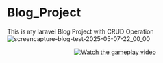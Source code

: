 # Blog_Project
This is my laravel Blog Project with CRUD Operation
![screencapture-blog-test-2025-05-07-22_00_00](https://github.com/user-attachments/assets/2158a2d0-3081-4d46-8817-1f231338f852)

<p align="center">
  <a href="https://youtu.be/MkDxbiOzl5Q">
    <img src="https://img.youtube.com/vi/MkDxbiOzl5Q/hqdefault.jpg" alt="Watch the gameplay video" />
  </a>
</p>


